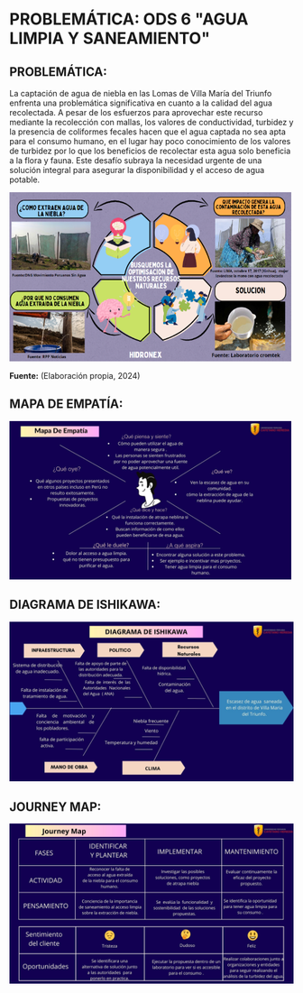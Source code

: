 # PROBLEMÁTICA: ODS 6 "AGUA LIMPIA Y SANEAMIENTO"

## PROBLEMÁTICA:

La captación de agua de niebla en las Lomas de Villa María del Triunfo enfrenta una problemática significativa en cuanto a la calidad del agua recolectada. A pesar de los esfuerzos para aprovechar este recurso mediante la recolección con mallas, los valores de conductividad, turbidez y la presencia de coliformes fecales hacen que el agua captada no sea apta para el consumo humano, en el lugar hay poco conocimiento de los valores de turbidez por lo que los beneficios de recolectar esta agua solo beneficia a la flora y fauna. Este desafío subraya la necesidad urgente de una solución integral para asegurar la disponibilidad y el acceso de agua potable.

<img src="../../Carpetas/Imagenes/Propio.png" alt="Propio" width="500" height="300">

**Fuente:** (Elaboración propia, 2024)

## MAPA DE EMPATÍA:

<img src="../../Carpetas/Imagenes/Empatia.jpg" alt="Texto Alternativo" width="500">

## DIAGRAMA DE ISHIKAWA:

<img src="../../Carpetas/Imagenes/Ishikawa.jpg" alt="Texto Alternativo" widt>

## JOURNEY MAP:

<img src="../../Carpetas/Imagenes/Journey.jpg" alt="Texto Alternativo" widt>
